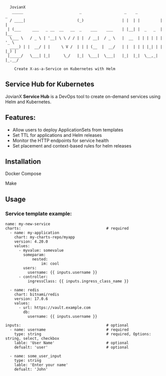 ```
  JovianX
   _____                         _                   _    _           _
  / ____|                       (_)                 | |  | |         | |
 | (___     ___   _ __  __   __  _    ___    ___    | |__| |  _   _  | |__
  \___ \   / _ \ | '__| \ \ / / | |  / __|  / _ \   |  __  | | | | | | '_ \
  ____) | |  __/ | |     \ V /  | | | (__  |  __/   | |  | | | |_| | | |_) |
 |_____/   \___| |_|      \_/   |_|  \___|  \___|   |_|  |_|  \__,_| |_.__/

    Create X-as-a-Service on Kubernetes with Helm
```

## Service Hub for Kubernetes

JovianX **Service Hub** is a DevOps tool to create on-demand services using Helm and Kubernetes.

## Features:

*   Allow users to deploy ApplicationSets from templates
*   Set TTL for applications and Helm releases
*   Monitor the HTTP endpoints for service health
*   Set placement and context-based rules for helm releases

## Installation

Docker Compose

Make

## Usage

### Service template example:

```
name: my-new-service
charts:                                      # required
  - name: my-application
    chart: my-charts-repo/myapp
    version: 4.20.0
    values:
      - myvalue: somevalue
        someparam:
            nested:
                im: cool
        users:
          username: {{ inputs.username }}
      - controller:
          ingressClass: {{ inputs.ingress_class_name }}

  - name: redis
    chart: bitnami/redis
    version: 17.0.6
    values:
      - url: https://vault.example.com
        db:
          username: {{ inputs.username }}

inputs:                                      # optional
  - name: username                           # required
    type: string                             # required, Options: string, select, checkbox
    lable: 'User Name'                       # optional
    defualt: 'user'                          # optional

  - name: some_user_input
    type: string
    lable: 'Enter your name'
    defualt: 'John'
```
